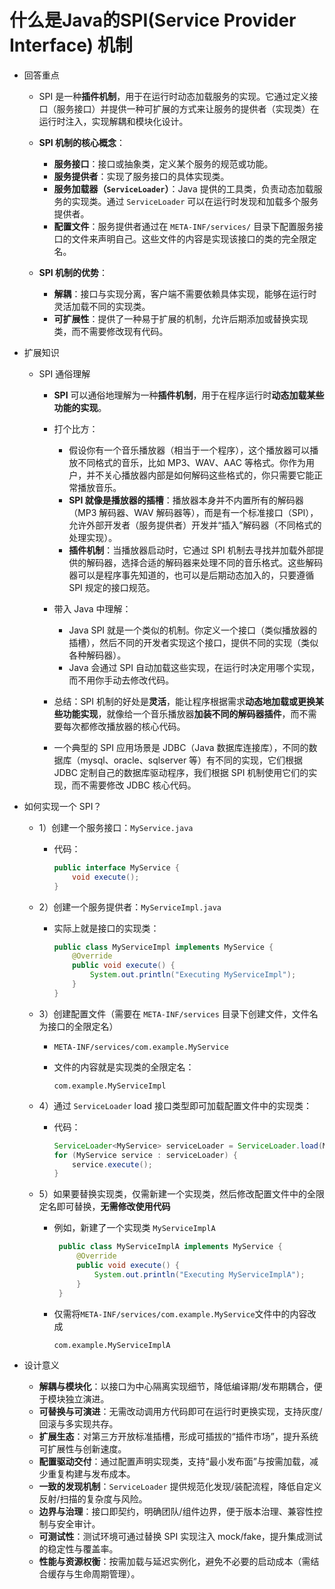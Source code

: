 # 什么是Java的SPI(Service Provider Interface) 机制

* 回答重点

  * SPI 是一种**插件机制**，用于在运行时动态加载服务的实现。它通过定义接口（服务接口）并提供一种可扩展的方式来让服务的提供者（实现类）在运行时注入，实现解耦和模块化设计。
  * **SPI 机制的核心概念**：

    * **服务接口**：接口或抽象类，定义某个服务的规范或功能。
    * **服务提供者**：实现了服务接口的具体实现类。
    * **服务加载器（`ServiceLoader`）**：Java 提供的工具类，负责动态加载服务的实现类。通过 `ServiceLoader` 可以在运行时发现和加载多个服务提供者。
    * **配置文件**：服务提供者通过在 `META-INF/services/` 目录下配置服务接口的文件来声明自己。这些文件的内容是实现该接口的类的完全限定名。
  * **SPI 机制的优势**：

    * **解耦**：接口与实现分离，客户端不需要依赖具体实现，能够在运行时灵活加载不同的实现类。
    * **可扩展性**：提供了一种易于扩展的机制，允许后期添加或替换实现类，而不需要修改现有代码。

* 扩展知识

  * SPI 通俗理解

    * **SPI** 可以通俗地理解为一种**插件机制**，用于在程序运行时**动态加载某些功能的实现**。
    * 打个比方：

      * 假设你有一个音乐播放器（相当于一个程序），这个播放器可以播放不同格式的音乐，比如 MP3、WAV、AAC 等格式。你作为用户，并不关心播放器内部是如何解码这些格式的，你只需要它能正常播放音乐。
      * **SPI 就像是播放器的插槽**：播放器本身并不内置所有的解码器（MP3 解码器、WAV 解码器等），而是有一个标准接口（SPI），允许外部开发者（服务提供者）开发并“插入”解码器（不同格式的处理实现）。
      * **插件机制**：当播放器启动时，它通过 SPI 机制去寻找并加载外部提供的解码器，选择合适的解码器来处理不同的音乐格式。这些解码器可以是程序事先知道的，也可以是后期动态加入的，只要遵循 SPI 规定的接口规范。
    * 带入 Java 中理解：

      * Java SPI 就是一个类似的机制。你定义一个接口（类似播放器的插槽），然后不同的开发者实现这个接口，提供不同的实现（类似各种解码器）。
      * Java 会通过 SPI 自动加载这些实现，在运行时决定用哪个实现，而不用你手动去修改代码。
    * 总结：SPI 机制的好处是**灵活**，能让程序根据需求**动态地加载或更换某些功能实现**，就像给一个音乐播放器**加装不同的解码器插件**，而不需要每次都修改播放器的核心代码。
    * 一个典型的 SPI 应用场景是 JDBC（Java 数据库连接库），不同的数据库（mysql、oracle、sqlserver 等）有不同的实现，它们根据 JDBC 定制自己的数据库驱动程序，我们根据 SPI 机制使用它们的实现，而不需要修改 JDBC 核心代码。

* 如何实现一个 SPI？

  * 1）创建一个服务接口：`MyService.java`

    * 代码：

      ```java
      public interface MyService {
          void execute();
      }
      ```
  * 2）创建一个服务提供者：`MyServiceImpl.java`

    * 实际上就是接口的实现类：

      ```java
      public class MyServiceImpl implements MyService {
          @Override
          public void execute() {
              System.out.println("Executing MyServiceImpl");
          }
      }
      ```
  * 3）创建配置文件（需要在 `META-INF/services` 目录下创建文件，文件名为接口的全限定名）

    * `META-INF/services/com.example.MyService`
    * 文件的内容就是实现类的全限定名：

      ```text
      com.example.MyServiceImpl
      ```
  * 4）通过 `ServiceLoader` load 接口类型即可加载配置文件中的实现类：

    * 代码：

      ```java
      ServiceLoader<MyService> serviceLoader = ServiceLoader.load(MyService.class);
      for (MyService service : serviceLoader) {
          service.execute();
      }
      ```
  * 5）如果要替换实现类，仅需新建一个实现类，然后修改配置文件中的全限定名即可替换，**无需修改使用代码**

    * 例如，新建了一个实现类 `MyServiceImplA`

      ```java
       public class MyServiceImplA implements MyService {
           @Override
           public void execute() {
               System.out.println("Executing MyServiceImplA");
           }
       }
      ```
    * 仅需将`META-INF/services/com.example.MyService`文件中的内容改成

      ```text
      com.example.MyServiceImplA
      ```
* 设计意义

  * **解耦与模块化**：以接口为中心隔离实现细节，降低编译期/发布期耦合，便于模块独立演进。
  * **可替换与可演进**：无需改动调用方代码即可在运行时更换实现，支持灰度/回滚与多实现共存。
  * **扩展生态**：对第三方开放标准插槽，形成可插拔的“插件市场”，提升系统可扩展性与创新速度。
  * **配置驱动交付**：通过配置声明实现类，支持“最小发布面”与按需加载，减少重复构建与发布成本。
  * **一致的发现机制**：`ServiceLoader` 提供规范化发现/装配流程，降低自定义反射/扫描的复杂度与风险。
  * **边界与治理**：接口即契约，明确团队/组件边界，便于版本治理、兼容性控制与安全审计。
  * **可测试性**：测试环境可通过替换 SPI 实现注入 mock/fake，提升集成测试的稳定性与覆盖率。
  * **性能与资源权衡**：按需加载与延迟实例化，避免不必要的启动成本（需结合缓存与生命周期管理）。

